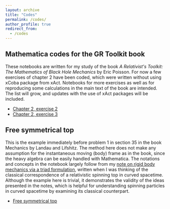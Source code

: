 ```yaml
---
layout: archive
title: "Codes"
permalink: /codes/
author_profile: true
redirect_from:
  - /codes
---
```


## Mathematica codes for the GR Toolkit book

These notebooks are written for my study of the book *A Relativist's Toolkit: The Mathematics of Black Hole Mechanics* by Eric Poisson. For now a few exercises of chapter 2 have been coded, which were written without using xCoba package from xAct. Notebooks for more exercises as well as for reproducing some calculations in the main text of the book are intended. The list will grow, and updates with the use of xAct packages will be included. 

- [Chapter 2, exercise 2](/files/GRnb/EP_chap2_2.nb)
- [Chapter 2, exercise 3](/files/GRnb/EP_chap2_3.nb)

## Free symmetrical top 

This is the example immediately before problem 1 in section 35 in the book Mechanics by Landau and Lifshitz. The method here does not make any assumption for the instantaneous moving (body) frame as in the book, since the heavy algebra can be easily handled with Mathematica. The notations and concepts in the notebook largely follow from my [note on rigid body mechanics via a triad formulation](/files/GRnb/TriadRB.pdf), written when I was thinking of the classical correspondence of a relativistic spinning top in curved spacetime. Although the example here is trivial, it demonstrates the validity of the ideas presented in the notes, which is helpful for understanding spinning particles in curved spacetime by examining its classical counterpart.

- [Free symmetrical top](/files/GRnb/FreeSymTop.nb)
